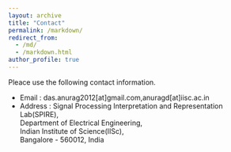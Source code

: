 ```yaml
---
layout: archive
title: "Contact"
permalink: /markdown/
redirect_from: 
  - /md/
  - /markdown.html
author_profile: true
---
```



Pleace use the following contact information.

* Email : das.anurag2012[at]gmail.com,anuragd[at]iisc.ac.in
* Address : Signal Processing Interpretation and Representation Lab(SPIRE),<br/> 
          Department of Electrical Engineering,<br/>
          Indian Institute of Science(IISc),<br/> 
          Bangalore - 560012, India 

